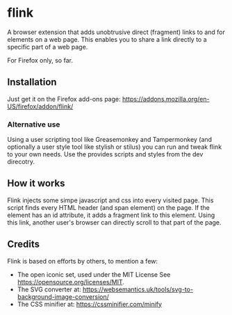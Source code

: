 # flink
A browser extension that adds unobtrusive direct (fragment) links to and for elements on a web page. This enables you to share a link directly to a specific part of a web page.

For Firefox only, so far.

## Installation
Just get it on the Firefox add-ons page: https://addons.mozilla.org/en-US/firefox/addon/flink/

### Alternative use
Using a user scripting tool like Greasemonkey and Tampermonkey (and optionally a user style tool like stylish or stilus) you can run and tweak flink to your own needs. Use the provides scripts and styles from the dev direcotry.

## How it works
Flink injects some simpe javascript and css into every visited page. This script finds every HTML header (and span element) on the page. If the element has an id attribute, it adds a fragment link to this element. Using this link, another user's browser can directly scroll to that part of the page.

## Credits
Flink is based on efforts by others, to mention a few:
 - The open iconic set, used under the MIT License See https://opensource.org/licenses/MIT.
 - The SVG converter at: https://websemantics.uk/tools/svg-to-background-image-conversion/ 
 - The CSS minifier at: https://cssminifier.com/minify
 

